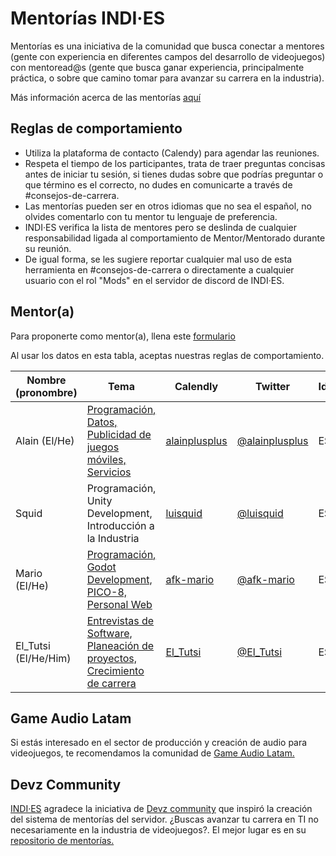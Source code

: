# Mentorías INDI·ES

Mentorías es una iniciativa de la comunidad que busca conectar a mentores (gente con experiencia en diferentes campos del desarrollo de videojuegos) con mentoread@s (gente que busca ganar experiencia, principalmente práctica, o sobre que camino tomar para avanzar su carrera en la industria).

Más información acerca de las mentorías [aquí](https://es.wikipedia.org/wiki/Mentor%C3%ADa)

## Reglas de comportamiento

- Utiliza la plataforma de contacto (Calendy) para agendar las reuniones.
- Respeta el tiempo de los participantes, trata de traer preguntas concisas antes de iniciar tu sesión, si tienes dudas sobre que podrías preguntar o que término es el correcto, no dudes en comunicarte a través de #consejos-de-carrera.
- Las mentorías pueden ser en otros idiomas que no sea el español, no olvides comentarlo con tu mentor tu lenguaje de preferencia.
- INDI·ES verifica la lista de mentores pero se deslinda de cualquier responsabilidad ligada al comportamiento de Mentor/Mentorado durante su reunión.
- De igual forma, se les sugiere reportar cualquier mal uso de esta herramienta en #consejos-de-carrera o directamente a cualquier usuario con el rol "Mods" en el servidor de discord de INDI·ES.

## Mentor(a)

Para proponerte como mentor(a), llena este [formulario](https://forms.gle/cZzhQCFtckopwe8r7)

Al usar los datos en esta tabla, aceptas nuestras reglas de comportamiento.

| Nombre (pronombre) | Tema                                                                                     | Calendly                                                              | Twitter                                             | Idioma |
| ------------------ | ---------------------------------------------------------------------------------------- | --------------------------------------------------------------------- | --------------------------------------------------- | ------ |
| Alain (El/He)      | [Programación, Datos, Publicidad de juegos móviles, Servicios](https://alainvargas.com/) | [alainplusplus](https://calendly.com/alainplusplus/mentoria-consulta) | [@alainplusplus](https://twitter.com/alainplusplus) | ES/EN  |
| Squid              | Programación, Unity Development, Introducción a la Industria                             | [luisquid](https://calendly.com/luisquid/indies-mentoria-consulta)    | [@luisquid](https://twitter.com/luisquid)           | ES/EN  |
| Mario (El/He)      | [Programación, Godot Development, PICO-8, Personal Web](https://ellugar.co)              | [afk-mario](https://calendly.com/afk-mario)                           | [@afk-mario](https://twitter.com/afk-mario)         | ES/EN  |
| El_Tutsi (El/He/Him)      | [Entrevistas de Software, Planeación de proyectos, Crecimiento de carrera](https://ucamo.github.io/)              | [El_Tutsi](https://calendly.com/el_tutsi)                           | [@El_Tutsi](https://twitter.com/El_Tutsi)         | ES/EN  |

## Game Audio Latam

Si estás interesado en el sector de producción y creación de audio para videojuegos, te recomendamos la comunidad de [Game Audio Latam.](http://gameaudiolatam.org)

## Devz Community

[INDI·ES](https://indi-es.com/) agradece la iniciativa de [Devz community](https://devz.mx/) que inspiró la creación del sistema de mentorías del servidor. ¿Buscas avanzar tu carrera en TI no necesariamente en la industria de videojuegos?. El mejor lugar es en su [repositorio de mentorías.](https://github.com/devzcommunity/community/blob/master/MENTORSHIP.md)
